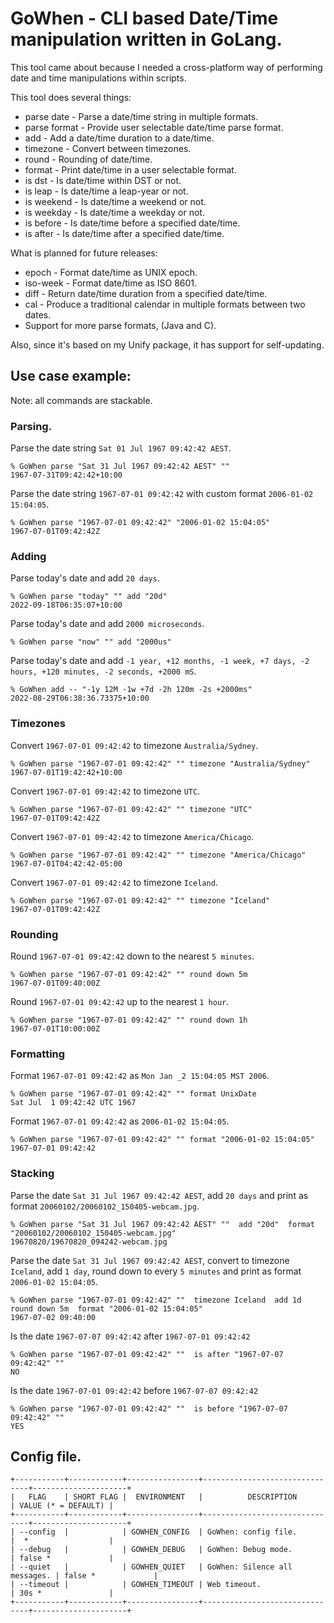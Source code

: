 # GoWhen - CLI based Date/Time manipulation written in GoLang.

This tool came about because I needed a cross-platform way of performing date and time manipulations within scripts.

This tool does several things:
- parse date - Parse a date/time string in multiple formats.
- parse format - Provide user selectable date/time parse format.
- add - Add a date/time duration to a date/time.
- timezone - Convert between timezones.
- round - Rounding of date/time.
- format - Print date/time in a user selectable format.
- is dst - Is date/time within DST or not.
- is leap - Is date/time a leap-year or not.
- is weekend - Is date/time a weekend or not.
- is weekday - Is date/time a weekday or not.
- is before - Is date/time before a specified date/time.
- is after - Is date/time after a specified date/time.

What is planned for future releases:
- epoch - Format date/time as UNIX epoch.
- iso-week - Format date/time as ISO 8601.
- diff - Return date/time duration from a specified date/time.
- cal - Produce a traditional calendar in multiple formats between two dates.
- Support for more parse formats, (Java and C).

Also, since it's based on my Unify package, it has support for self-updating.


## Use case example:
Note: all commands are stackable.


### Parsing.
Parse the date string `Sat 01 Jul 1967 09:42:42 AEST`.

	% GoWhen parse "Sat 31 Jul 1967 09:42:42 AEST" ""
    1967-07-31T09:42:42+10:00

Parse the date string `1967-07-01 09:42:42` with custom format `2006-01-02 15:04:05`.

	% GoWhen parse "1967-07-01 09:42:42" "2006-01-02 15:04:05"
    1967-07-01T09:42:42Z


### Adding
Parse today's date and add `20 days`.

	% GoWhen parse "today" "" add "20d"
    2022-09-18T06:35:07+10:00

Parse today's date and add `2000 microseconds`.

	% GoWhen parse "now" "" add "2000us"

Parse today's date and add `-1 year, +12 months, -1 week, +7 days, -2 hours, +120 minutes, -2 seconds, +2000 mS`.

	% GoWhen add -- "-1y 12M -1w +7d -2h 120m -2s +2000ms"
    2022-08-29T06:38:36.73375+10:00


### Timezones
Convert `1967-07-01 09:42:42` to timezone `Australia/Sydney`.

	% GoWhen parse "1967-07-01 09:42:42" "" timezone "Australia/Sydney"
    1967-07-01T19:42:42+10:00

Convert `1967-07-01 09:42:42` to timezone `UTC`.

	% GoWhen parse "1967-07-01 09:42:42" "" timezone "UTC"
    1967-07-01T09:42:42Z

Convert `1967-07-01 09:42:42` to timezone `America/Chicago`.

	% GoWhen parse "1967-07-01 09:42:42" "" timezone "America/Chicago"
    1967-07-01T04:42:42-05:00

Convert `1967-07-01 09:42:42` to timezone `Iceland`.

	% GoWhen parse "1967-07-01 09:42:42" "" timezone "Iceland"
    1967-07-01T09:42:42Z


### Rounding
Round `1967-07-01 09:42:42` down to the nearest `5 minutes`.

	% GoWhen parse "1967-07-01 09:42:42" "" round down 5m
    1967-07-01T09:40:00Z

Round `1967-07-01 09:42:42` up to the nearest `1 hour`.

	% GoWhen parse "1967-07-01 09:42:42" "" round down 1h
    1967-07-01T10:00:00Z


### Formatting
Format `1967-07-01 09:42:42` as `Mon Jan _2 15:04:05 MST 2006`.

	% GoWhen parse "1967-07-01 09:42:42" "" format UnixDate
    Sat Jul  1 09:42:42 UTC 1967

Format `1967-07-01 09:42:42` as `2006-01-02 15:04:05`.

	% GoWhen parse "1967-07-01 09:42:42" "" format "2006-01-02 15:04:05"
    1967-07-01 09:42:42


### Stacking
Parse the date `Sat 31 Jul 1967 09:42:42 AEST`, add `20 days` and print as format `20060102/20060102_150405-webcam.jpg`.

	% GoWhen parse "Sat 31 Jul 1967 09:42:42 AEST" ""  add "20d"  format "20060102/20060102_150405-webcam.jpg"
    19670820/19670820_094242-webcam.jpg

Parse the date `Sat 31 Jul 1967 09:42:42 AEST`, convert to timezone `Iceland`, add `1 day`, round down to every `5 minutes` and print as format `2006-01-02 15:04:05`.

	% GoWhen parse "1967-07-01 09:42:42" ""  timezone Iceland  add 1d  round down 5m  format "2006-01-02 15:04:05"
    1967-07-02 09:40:00

Is the date `1967-07-07 09:42:42` after `1967-07-01 09:42:42`

    % GoWhen parse "1967-07-01 09:42:42" ""  is after "1967-07-07 09:42:42" ""
    NO

Is the date `1967-07-01 09:42:42` before `1967-07-07 09:42:42`

    % GoWhen parse "1967-07-01 09:42:42" ""  is before "1967-07-07 09:42:42" ""
    YES


## Config file.
```
+-----------+------------+----------------+-------------------------------+---------------------+
|   FLAG    | SHORT FLAG |  ENVIRONMENT   |          DESCRIPTION          | VALUE (* = DEFAULT) |
+-----------+------------+----------------+-------------------------------+---------------------+
| --config  |            | GOWHEN_CONFIG  | GoWhen: config file.          |  *                  |
| --debug   |            | GOWHEN_DEBUG   | GoWhen: Debug mode.           | false *             |
| --quiet   |            | GOWHEN_QUIET   | GoWhen: Silence all messages. | false *             |
| --timeout |            | GOWHEN_TIMEOUT | Web timeout.                  | 30s *               |
+-----------+------------+----------------+-------------------------------+---------------------+
```
